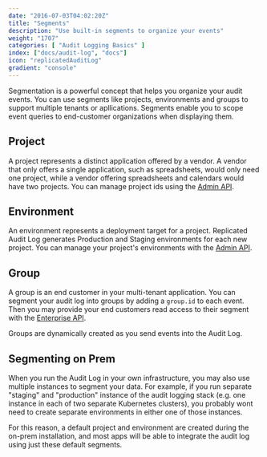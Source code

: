 ```yaml
---
date: "2016-07-03T04:02:20Z"
title: "Segments"
description: "Use built-in segments to organize your events"
weight: "1707"
categories: [ "Audit Logging Basics" ]
index: ["docs/audit-log", "docs"]
icon: "replicatedAuditLog"
gradient: "console"
---
```


Segmentation is a powerful concept that helps you organize your audit events. You can use segments like projects, environments and groups to support multiple tenants or apllications. Segments enable you to scope event queries to end-customer organizations when displaying them.

## Project
A project represents a distinct application offered by a vendor. A vendor that only offers a single application, such as spreadsheets, would only need one project, while a vendor offering spreadsheets and calendars would have two projects. You can manage project ids using the [Admin API](/docs/audit-log/apis/admin-api/).

## Environment
An environment represents a deployment target for a project. Replicated Audit Log generates Production and Staging environments for each new project. You can manage your project's environments with the [Admin API](/docs/audit-log/apis/admin-api/).

## Group
A group is an end customer in your multi-tenant application. You can segment your audit log into groups by adding a ```group.id``` to each event. Then you may provide your end customers read access to their segment with the [Enterprise API](/docs/audit-log/apis/enterprise-api/).

Groups are dynamically created as you send events into the Audit Log.

## Segmenting on Prem

When you run the Audit Log in your own infrastructure, you may also use multiple instances to segment your data. For example, if you run separate "staging" and "production" instance of the audit logging stack (e.g. one instance in each of two separate Kubernetes clusters), you probably wont need to create separate environments in either one of those instances. 

For this reason, a default project and environment are created during the on-prem installation, and most apps will be able to integrate the audit log using just these default segments.

